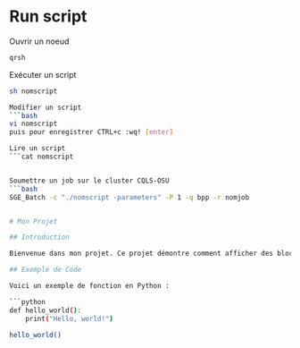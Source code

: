 # Run script 

Ouvrir un noeud 
```bash
qrsh
```

Exécuter un script 
```bash
sh nomscript

Modifier un script
```bash
vi nomscript
puis pour enregistrer CTRL+c :wq! [enter]

Lire un script 
```cat nomscript


Soumettre un job sur le cluster CQLS-OSU
```bash
SGE_Batch -c "./nomscript -parameters" -P 1 -q bpp -r nomjob


# Mon Projet

## Introduction

Bienvenue dans mon projet. Ce projet démontre comment afficher des blocs de code dans un document sur GitHub.

## Exemple de Code

Voici un exemple de fonction en Python :

```python
def hello_world():
    print("Hello, world!")

hello_world()
